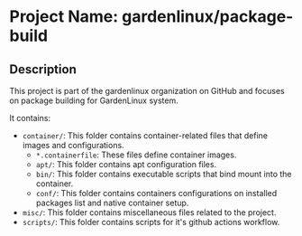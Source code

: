 # Project Name: gardenlinux/package-build

## Description
This project is part of the gardenlinux organization on GitHub and focuses on package building for GardenLinux system.

It contains:
- `container/`: This folder contains container-related files that define images and configurations.
  - `*.containerfile`: These files define container images.
  - `apt/`: This folder contains apt configuration files.
  - `bin/`: This folder contains executable scripts that bind mount into the container.
  - `conf/`: This folder contains containers configurations on installed packages list and native container setup.
- `misc/`: This folder contains miscellaneous files related to the project.
- `scripts/`: This folder contains scripts for it's github actions workflow.

